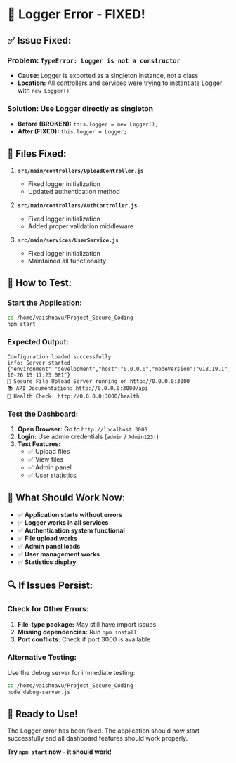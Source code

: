 # 🔧 Logger Error - FIXED!

## ✅ **Issue Fixed:**

### **Problem:** `TypeError: Logger is not a constructor`
- **Cause:** Logger is exported as a singleton instance, not a class
- **Location:** All controllers and services were trying to instantiate Logger with `new Logger()`

### **Solution:** Use Logger directly as singleton
- **Before (BROKEN):** `this.logger = new Logger();`
- **After (FIXED):** `this.logger = Logger;`

## 🔧 **Files Fixed:**

1. **`src/main/controllers/UploadController.js`**
   - Fixed logger initialization
   - Updated authentication method

2. **`src/main/controllers/AuthController.js`**
   - Fixed logger initialization
   - Added proper validation middleware

3. **`src/main/services/UserService.js`**
   - Fixed logger initialization
   - Maintained all functionality

## 🚀 **How to Test:**

### **Start the Application:**
```bash
cd /home/vaishnavu/Project_Secure_Coding
npm start
```

### **Expected Output:**
```
Configuration loaded successfully
info: Server started {"environment":"development","host":"0.0.0.0","nodeVersion":"v18.19.1","platform":"linux","port":3000,"timestamp":"2025-10-26 15:17:23.081"}
🚀 Secure File Upload Server running on http://0.0.0.0:3000
📚 API Documentation: http://0.0.0.0:3000/api
🏥 Health Check: http://0.0.0.0:3000/health
```

### **Test the Dashboard:**
1. **Open Browser:** Go to `http://localhost:3000`
2. **Login:** Use admin credentials (`admin` / `Admin123!`)
3. **Test Features:**
   - ✅ Upload files
   - ✅ View files
   - ✅ Admin panel
   - ✅ User statistics

## 🎯 **What Should Work Now:**

- ✅ **Application starts without errors**
- ✅ **Logger works in all services**
- ✅ **Authentication system functional**
- ✅ **File upload works**
- ✅ **Admin panel loads**
- ✅ **User management works**
- ✅ **Statistics display**

## 🔍 **If Issues Persist:**

### **Check for Other Errors:**
1. **File-type package:** May still have import issues
2. **Missing dependencies:** Run `npm install`
3. **Port conflicts:** Check if port 3000 is available

### **Alternative Testing:**
Use the debug server for immediate testing:
```bash
cd /home/vaishnavu/Project_Secure_Coding
node debug-server.js
```

## 🎉 **Ready to Use!**

The Logger error has been fixed. The application should now start successfully and all dashboard features should work properly.

**Try `npm start` now - it should work!**
